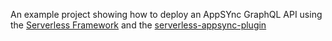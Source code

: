 An example project showing how to deploy an AppSYnc GraphQL API using the [Serverless Framework](https://github.com/serverless/serverless) and the [serverless-appsync-plugin](https://github.com/sid88in/serverless-appsync-plugin/)
